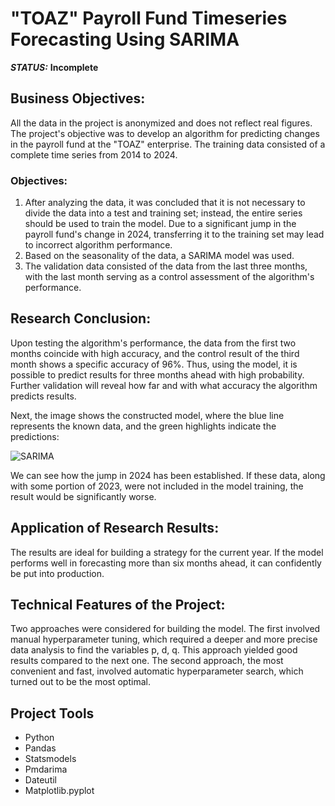 # "TOAZ" Payroll Fund Timeseries Forecasting Using SARIMA 



***STATUS:*** **Incomplete**


## Business Objectives:

All the data in the project is anonymized and does not reflect real figures. The project's objective was to develop an algorithm for predicting changes in the payroll fund at the "TOAZ" enterprise. The training data consisted of a complete time series from 2014 to 2024.

### Objectives:

1.	After analyzing the data, it was concluded that it is not necessary to divide the data into a test and training set; instead, the entire series should be used to train the model. Due to a significant jump in the payroll fund's change in 2024, transferring it to the training set may lead to incorrect algorithm performance.
2.	Based on the seasonality of the data, a SARIMA model was used.
3.	The validation data consisted of the data from the last three months, with the last month serving as a control assessment of the algorithm's performance.


## Research Conclusion:

Upon testing the algorithm's performance, the data from the first two months coincide with high accuracy, and the control result of the third month shows a specific accuracy of 96%. Thus, using the model, it is possible to predict results for three months ahead with high probability. Further validation will reveal how far and with what accuracy the algorithm predicts results.

Next, the image shows the constructed model, where the blue line represents the known data, and the green highlights indicate the predictions:

<img src="https://i.imgur.com/b0GCeot.png" alt="SARIMA"/>

We can see how the jump in 2024 has been established. If these data, along with some portion of 2023, were not included in the model training, the result would be significantly worse.

## Application of Research Results:

The results are ideal for building a strategy for the current year. If the model performs well in forecasting more than six months ahead, it can confidently be put into production.

## Technical Features of the Project:

Two approaches were considered for building the model. The first involved manual hyperparameter tuning, which required a deeper and more precise data analysis to find the variables p, d, q. This approach yielded good results compared to the next one. The second approach, the most convenient and fast, involved automatic hyperparameter search, which turned out to be the most optimal.


## Project Tools

- Python
- Pandas
- Statsmodels
- Pmdarima
- Dateutil
- Matplotlib.pyplot
